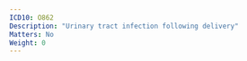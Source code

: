 ```yaml
---
ICD10: O862
Description: "Urinary tract infection following delivery"
Matters: No
Weight: 0
---
```


